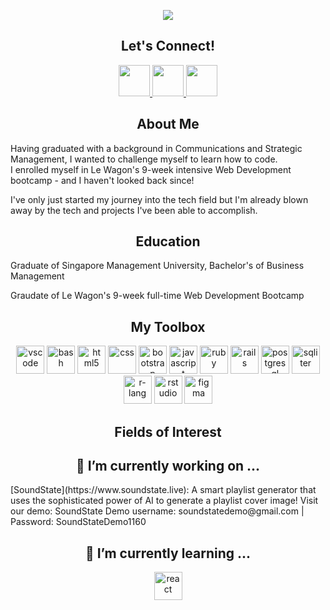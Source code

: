 
<p align="center">
  <img src="https://capsule-render.vercel.app/api?type=waving&color=0A4D68&fontColor=F4EEE0&height=300&section=header&text=Hello!%20I'm%20Faris%20👋&fontSize=90"/>
</p>

<h2 align="center">Let's Connect!</h2>

<div align="center">
  <a href="https://www.linkedin.com/in/farischew/">
    <img height="50" src="https://user-images.githubusercontent.com/118903492/232419109-73d63568-fbdf-47d8-aa38-68f89c5bc8f2.png"/>
  </a>

  <a href="https://https://t.me/farsichew">
    <img height="50" src="https://user-images.githubusercontent.com/118903492/232419416-ea4b717e-a7ce-4bc9-93b5-4a81a92e255a.png"/>
  </a>

  <a href="https://www.instagram.com/farischew/">
    <img height="50" src="https://user-images.githubusercontent.com/118903492/232419574-9cdd5bd5-556d-48a8-bd39-c76750fde6b6.png"/>
  </a>
</div>


<h2 align="center">About Me</h2>
<p>Having graduated with a background in Communications and Strategic Management, I wanted to challenge myself to learn how to code.<br>I enrolled myself in Le Wagon's 9-week intensive Web Development bootcamp - and I haven't looked back since!</p>

<p>I've only just started my journey into the tech field but I'm already blown away by the tech and projects I've been able to accomplish.<p>

<h2 align="center">Education</h2>
<p>Graduate of Singapore Management University, Bachelor's of Business Management<br>

Graudate of Le Wagon's 9-week full-time Web Development Bootcamp</p>

<h2 align="center">My Toolbox</h2>
<p align="center">
<img src="https://cdn.jsdelivr.net/gh/devicons/devicon/icons/vscode/vscode-original.svg" alt="vscode" width="45" height="45"/>
<img src="https://cdn.jsdelivr.net/gh/devicons/devicon/icons/bash/bash-original.svg" alt="bash" width="45" height="45"/>
<img src="https://cdn.jsdelivr.net/gh/devicons/devicon/icons/html5/html5-original.svg" alt="html5" width="45" height="45"/>
<img src="https://cdn.jsdelivr.net/gh/devicons/devicon/icons/css3/css3-original.svg" alt="css" width="45" height="45"/>
<img src="https://cdn.jsdelivr.net/gh/devicons/devicon/icons/bootstrap/bootstrap-original.svg" alt="bootstrap" width="45" height="45"/>
<img src="https://cdn.jsdelivr.net/gh/devicons/devicon/icons/javascript/javascript-original.svg" alt="javascript" width="45" height="45"/>
<img src="https://cdn.jsdelivr.net/gh/devicons/devicon/icons/ruby/ruby-original.svg" alt="ruby" width="45" height="45"/>
<img src="https://cdn.jsdelivr.net/gh/devicons/devicon/icons/rails/rails-original-wordmark.svg" alt="rails" width="45" height="45"/>
<img src="https://cdn.jsdelivr.net/gh/devicons/devicon/icons/postgresql/postgresql-original.svg" alt="postgresql" width="45" height="45"/>
<img src="https://cdn.jsdelivr.net/gh/devicons/devicon/icons/sqlite/sqlite-original.svg" alt="sqliter" width="45" height="45"/>
<img src="https://cdn.jsdelivr.net/gh/devicons/devicon/icons/r/r-original.svg" alt="r-lang" width="45" height="45"/>
<img src="https://cdn.jsdelivr.net/gh/devicons/devicon/icons/rstudio/rstudio-original.svg" alt="rstudio" width="45" height="45"/>
<img src="https://cdn.jsdelivr.net/gh/devicons/devicon/icons/figma/figma-original.svg" alt="figma" width="45" height="45"/>         
</p>

<h2 align="center">Fields of Interest</h2>

<h2 align="center">🔭 I’m currently working on ...</h2>
[SoundState](https://www.soundstate.live): A smart playlist generator that uses the sophisticated power of AI to generate a playlist cover image!
Visit our demo: SoundState
Demo username: soundstatedemo@gmail.com | Password: SoundStateDemo1160

<h2 align="center">🌱 I’m currently learning ...</h2>
<p align="center">
<img src="https://cdn.jsdelivr.net/gh/devicons/devicon/icons/react/react-original.svg" alt="react" width="45" height="45"/>          
</p>


<!--
**farischew/farischew** is a ✨ _special_ ✨ repository because its `README.md` (this file) appears on your GitHub profile.

Here are some ideas to get you started:

- 🔭 I’m currently working on ...
- 🌱 I’m currently learning ...
- 👯 I’m looking to collaborate on ...
- 🤔 I’m looking for help with ...
- 💬 Ask me about ...
- 📫 How to reach me: ...
- 😄 Pronouns: ...
- ⚡ Fun fact: ...
-->
